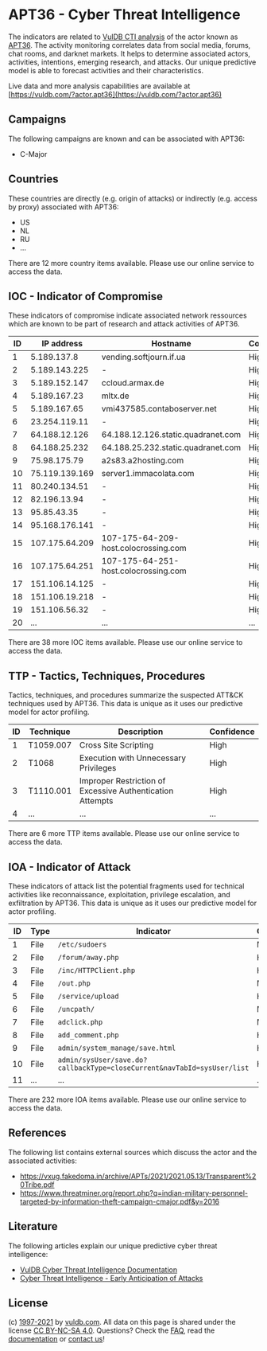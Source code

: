 # APT36 - Cyber Threat Intelligence

The indicators are related to [VulDB CTI analysis](https://vuldb.com/?doc.cti) of the actor known as [APT36](https://vuldb.com/?actor.apt36). The activity monitoring correlates data from social media, forums, chat rooms, and darknet markets. It helps to determine associated actors, activities, intentions, emerging research, and attacks. Our unique predictive model is able to forecast activities and their characteristics.

Live data and more analysis capabilities are available at [https://vuldb.com/?actor.apt36](https://vuldb.com/?actor.apt36)

## Campaigns

The following campaigns are known and can be associated with APT36:

* C-Major

## Countries

These countries are directly (e.g. origin of attacks) or indirectly (e.g. access by proxy) associated with APT36:

* US
* NL
* RU
* ...

There are 12 more country items available. Please use our online service to access the data.

## IOC - Indicator of Compromise

These indicators of compromise indicate associated network ressources which are known to be part of research and attack activities of APT36.

ID | IP address | Hostname | Confidence
-- | ---------- | -------- | ----------
1 | 5.189.137.8 | vending.softjourn.if.ua | High
2 | 5.189.143.225 | - | High
3 | 5.189.152.147 | ccloud.armax.de | High
4 | 5.189.167.23 | mltx.de | High
5 | 5.189.167.65 | vmi437585.contaboserver.net | High
6 | 23.254.119.11 | - | High
7 | 64.188.12.126 | 64.188.12.126.static.quadranet.com | High
8 | 64.188.25.232 | 64.188.25.232.static.quadranet.com | High
9 | 75.98.175.79 | a2s83.a2hosting.com | High
10 | 75.119.139.169 | server1.immacolata.com | High
11 | 80.240.134.51 | - | High
12 | 82.196.13.94 | - | High
13 | 95.85.43.35 | - | High
14 | 95.168.176.141 | - | High
15 | 107.175.64.209 | 107-175-64-209-host.colocrossing.com | High
16 | 107.175.64.251 | 107-175-64-251-host.colocrossing.com | High
17 | 151.106.14.125 | - | High
18 | 151.106.19.218 | - | High
19 | 151.106.56.32 | - | High
20 | ... | ... | ...

There are 38 more IOC items available. Please use our online service to access the data.

## TTP - Tactics, Techniques, Procedures

Tactics, techniques, and procedures summarize the suspected ATT&CK techniques used by APT36. This data is unique as it uses our predictive model for actor profiling.

ID | Technique | Description | Confidence
-- | --------- | ----------- | ----------
1 | T1059.007 | Cross Site Scripting | High
2 | T1068 | Execution with Unnecessary Privileges | High
3 | T1110.001 | Improper Restriction of Excessive Authentication Attempts | High
4 | ... | ... | ...

There are 6 more TTP items available. Please use our online service to access the data.

## IOA - Indicator of Attack

These indicators of attack list the potential fragments used for technical activities like reconnaissance, exploitation, privilege escalation, and exfiltration by APT36. This data is unique as it uses our predictive model for actor profiling.

ID | Type | Indicator | Confidence
-- | ---- | --------- | ----------
1 | File | `/etc/sudoers` | Medium
2 | File | `/forum/away.php` | High
3 | File | `/inc/HTTPClient.php` | High
4 | File | `/out.php` | Medium
5 | File | `/service/upload` | High
6 | File | `/uncpath/` | Medium
7 | File | `adclick.php` | Medium
8 | File | `add_comment.php` | High
9 | File | `admin/system_manage/save.html` | High
10 | File | `admin/sysUser/save.do?callbackType=closeCurrent&navTabId=sysUser/list` | High
11 | ... | ... | ...

There are 232 more IOA items available. Please use our online service to access the data.

## References

The following list contains external sources which discuss the actor and the associated activities:

* https://vxug.fakedoma.in/archive/APTs/2021/2021.05.13/Transparent%20Tribe.pdf
* https://www.threatminer.org/report.php?q=indian-military-personnel-targeted-by-information-theft-campaign-cmajor.pdf&y=2016

## Literature

The following articles explain our unique predictive cyber threat intelligence:

* [VulDB Cyber Threat Intelligence Documentation](https://vuldb.com/?doc.cti)
* [Cyber Threat Intelligence - Early Anticipation of Attacks](https://www.scip.ch/en/?labs.20201022)

## License

(c) [1997-2021](https://vuldb.com/?doc.changelog) by [vuldb.com](https://vuldb.com/?doc.about). All data on this page is shared under the license [CC BY-NC-SA 4.0](https://creativecommons.org/licenses/by-nc-sa/4.0/). Questions? Check the [FAQ](https://vuldb.com/?doc.faq), read the [documentation](https://vuldb.com/?doc) or [contact us](https://vuldb.com/?contact)!
